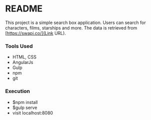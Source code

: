# README #

This project is a simple search box application. Users can search for characters, films, starships and more. The data is retrieved from [https://swapi.co/](Link URL).

### Tools Used ###

* HTML, CSS
* AngularJs
* Gulp
* npm
* git


### Execution ###

* $npm install
* $gulp serve
* visit localhost:8080